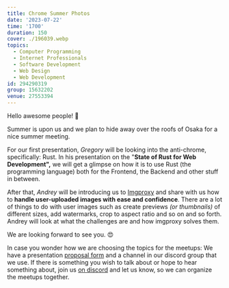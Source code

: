 ```yaml
---
title: Chrome Summer Photos
date: '2023-07-22'
time: '1700'
duration: 150
cover: ./196039.webp
topics:
  - Computer Programming
  - Internet Professionals
  - Software Development
  - Web Design
  - Web Development
id: 294290319
group: 15632202
venue: 27553394
---
```


Hello awesome people! 🤩

Summer is upon us and we plan to hide away over the roofs of Osaka for a nice summer meeting.

For our first presentation, *Gregory* will be looking into the anti-chrome, specifically: Rust. In his presentation on the "**State of Rust for Web Development",** we will get a glimpse on how it is to use Rust (the programming language) both for the Frontend, the Backend and other stuff in between.

After that, *Andrey* will be introducing us to [Imgproxy](https://github.com/imgproxy/imgproxy) and share with us how to **handle user-uploaded images with ease and confidence**. There are a lot of things to do with user images such as create previews *(or thumbnails)* of different sizes, add watermarks, crop to aspect ratio and so on and so forth. Andrey will look at what the challenges are and how imgproxy solves them.

We are looking forward to see you. 😍

In case you wonder how we are choosing the topics for the meetups: We have a presentation [proposal form](https://forms.gle/KifJzLSmcXUPxSFk7) and a channel in our discord group that we use. If there is something you wish to talk about or hope to hear something about, join us [on discord](https://owddm.com/discord) and let us know, so we can organize the meetups together.
